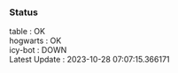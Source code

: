 ### Status


table : OK  
hogwarts : OK  
icy-bot : DOWN  
Latest Update : 2023-10-28 07:07:15.366171
